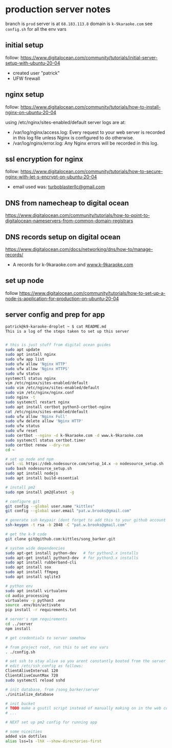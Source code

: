 # production server notes
branch is `prod`
server is at `68.183.113.8`
domain is `k-9karaoke.com`
see `config.sh` for all the env vars

## initial setup
follow: https://www.digitalocean.com/community/tutorials/initial-server-setup-with-ubuntu-20-04

- created user "patrick"
- UFW firewall

## nginx setup
follow: https://www.digitalocean.com/community/tutorials/how-to-install-nginx-on-ubuntu-20-04

using /etc/nginx/sites-enabled/default
server logs are at:
- /var/log/nginx/access.log: Every request to your web server is recorded in this log file unless Nginx is configured to do otherwise.
- /var/log/nginx/error.log: Any Nginx errors will be recorded in this log.


## ssl encryption for nginx
follow: https://www.digitalocean.com/community/tutorials/how-to-secure-nginx-with-let-s-encrypt-on-ubuntu-20-04

- email used was: turboblasterllc@gmail.com

## DNS from namecheap to digital ocean
https://www.digitalocean.com/community/tutorials/how-to-point-to-digitalocean-nameservers-from-common-domain-registrars

## DNS records setup on digital ocean
https://www.digitalocean.com/docs/networking/dns/how-to/manage-records/

- A records for k-9karaoke.com and www.k-9karaoke.com

## set up node
follow https://www.digitalocean.com/community/tutorials/how-to-set-up-a-node-js-application-for-production-on-ubuntu-20-04


## server config and prep for app

```bash
patrick@k9-karaoke-droplet ~ $ cat README.md 
This is a log of the steps taken to set up this server


# this is just stuff from digital ocean guides
sudo apt update
sudo apt install nginx
sudo ufw app list
sudo ufw allow 'Nginx HTTP'
sudo ufw allow 'Nginx HTTPS'
sudo ufw status
systemctl status nginx
vim /etc/nginx/sites-enabled/default 
sudo vim /etc/nginx/sites-enabled/default 
sudo vim /etc/nginx/nginx.conf 
sudo nginx -t
sudo systemctl restart nginx
sudo apt install certbot python3-certbot-nginx
cat /etc/nginx/sites-enabled/default 
sudo ufw allow 'Nginx Full'
sudo ufw delete allow 'Nginx HTTP'
sudo ufw status
sudo ufw reset
sudo certbot --nginx -d k-9karaoke.com -d www.k-9karaoke.com
sudo systemctl status certbot.timer
sudo certbot renew --dry-run
cd ~

# set up node and npm
curl -sL https://deb.nodesource.com/setup_14.x -o nodesource_setup.sh
sudo bash nodesource_setup.sh
sudo apt install nodejs
sudo apt install build-essential

# install pm2
sudo npm install pm2@latest -g

# configure git
git config --global user.name "kittles"
git config --global user.email "pat.w.brooks@gmail.com"

# generate ssh keypair (dont forget to add this to your github account at https://github.com/settings/keys)
ssh-keygen -t rsa -b 2048 -C "pat.w.brooks@gmail.com"

# get the k-9 code
git clone git@github.com:kittles/song_barker.git

# system wide dependencies
sudo apt-get install python-dev   # for python2.x installs
sudo apt-get install python3-dev  # for python3.x installs
sudo apt install rubberband-cli
sudo apt install sox
sudo apt install ffmpeg
sudo apt install sqlite3

# python env
sudo apt install virtualenv
cd audio_processing
virtualenv -p python3 .env
source .env/bin/activate
pip install -r requirements.txt

# server's npm requirements
cd ../server
npm install

# get credentials to server somehow

# from project root, run this to set env vars
. ./config.sh

# set ssh to stay alive so you arent constantly booted from the server
# edit /etc/ssh_config as follows:
ClientAliveInterval 120
ClientAliveCountMax 720
sudo systemctl reload sshd

# init database, from /song_barker/server
./initialize_database

# init bucket
# TODO make a gsutil script instead of manually making on in the web console
# ...

# NEXT set up pm2 config for running app

# some niceities
added vim dotfiles
alias lss=ls -lhX --show-directories-first
```
